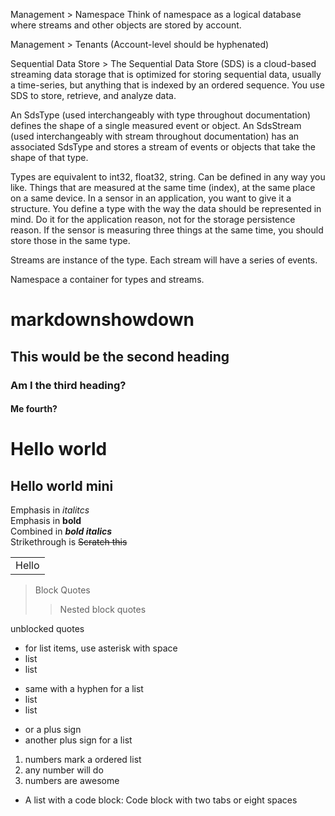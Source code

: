 Management > Namespace
Think of namespace as a logical database where streams and other objects are stored by account.

Management > Tenants
(Account-level should be hyphenated)

Sequential Data Store >
The Sequential Data Store (SDS) is a cloud-based streaming data storage that is optimized for storing sequential data, usually a time-series, but anything that is indexed by an ordered sequence. You use SDS to store, retrieve, and analyze data. 

An SdsType (used interchangeably with type throughout documentation) defines the shape of a single measured event or object. An SdsStream (used interchangeably with stream throughout documentation) has an associated SdsType and stores a stream of events or objects that take the shape of that type.  

Types are equivalent to int32, float32, string. Can be defined in any way you like. Things that are measured at the same time (index), at the same place on a same device. In a sensor in an application, you want to give it a structure. You define a type with the way the data should be represented in mind. Do it for the application reason, not for the storage persistence reason. If the sensor is measuring three things at the same time, you should store those in the same type. 

Streams are instance of the type. Each stream will have a series of events. 

Namespace a container for types and streams. 





# markdownshowdown
## This would be the second heading
### Am I the third heading?
#### Me fourth?
Hello world
===========
Hello world mini
-----------------
Emphasis in *italitcs*  
Emphasis in **bold**  
Combined in **_bold italics_**  
Strikethrough is ~~Scratch this~~  

<table>
  <tr>
    <td>Hello</td>
  </tr>
  <table>
    
>Block Quotes
>> Nested block quotes

unblocked
quotes

* for list items, use asterisk with space
* list
* list

- same with a hyphen for a list
- list
- list

+ or a plus sign
+ another plus sign for a list

1. numbers mark a ordered list
1. any number will do
1. numbers are awesome

* A list with a code block:
    Code block with two tabs or eight spaces
